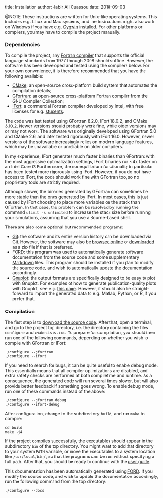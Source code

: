 title:  Installation
author: Jabir Ali Ouassou
date:   2018-09-03



@NOTE
  These instructions are written for Unix-like operating systems.
  This includes e.g. Linux and Mac systems, and the instructions might also work on Windows if you have e.g. [Cygwin](https://www.cygwin.com/) installed. 
  For other platforms or compilers, you may have to compile the project manually.

### Dependencies
To compile the project, any [Fortran compiler](http://fortranwiki.org/fortran/show/Compilers) that supports the official language standards from 1977 through 2008 should suffice.
However, the software has been developed and tested using the compilers below.
For your own convenience, it is therefore recommended that you have the following available:

 * [CMake](https://cmake.org/):
   an open-source cross-platform build system that automates the compilation details;
 * [GFortran](https://gcc.gnu.org/wiki/GFortran):
   an open-source cross-platform Fortran compiler from the GNU Compiler Collection;
 * [IFort](https://software.intel.com/en-us/fortran-compilers):
   a commercial Fortran compiler developed by Intel, with free licenses for e.g. [students](https://software.intel.com/en-us/qualify-for-free-software/student).

The code was last tested using GFortran 8.2.0, IFort 18.0.2, and CMake 3.10.2.
Newer versions should probably work fine, while older versions may or may not work.
The software was originally developed using GFortran 5.0 and CMake 2.6, and later tested rigorously with IFort 16.0.
However, newer versions of the software increasingly relies on modern language features, which may be unavailable or unreliable on older compilers.

In my experience, IFort generates much faster binaries than GFortran:
with the most aggressive optimalization settings, IFort binaries run ~4x faster on an Intel Core i7.
Furthermore, the nonequilibrium functionality in particular has been tested more rigorously using IFort.
However, if you do not have access to IFort, the code should work fine with GFortran too, so no proprietary tools are strictly required.

Although slower, the binaries generated by GFortran can sometimes be more stable than the ones generated by IFort.
In most cases, this is just caused by IFort choosing to place more variables on the stack than GFortran.
In that case, the problem can be resolved by running the command `ulimit -s unlimited` to increase the stack size before running your simulations, assuming that you use a Bourne-based shell.

There are also some optional but recommended programs:

 * [Git](https://git-scm.com/): the software and its entire version history can be downloaded via Git.
   However, the software may also be [browsed online](https://github.com/jabirali/NEUS) or [downloaded as a zip file](https://github.com/jabirali/NEUS/archive/master.zip) if that is preferred.
 * [FORD](https://github.com/cmacmackin/ford): this program was used to automatically generate software documentation from the source code and some supplementary [Markdown](https://daringfireball.net/projects/markdown/) files.
   This program should be installed if you plan to modify the source code, and wish to automatically update the documentation accordingly.
 * [Gnuplot](http://www.gnuplot.info/): the output formats are specifically designed to be easy to plot with Gnuplot.
   For examples of how to generate publication-quality plots with Gnuplot, see e.g. [this page](http://www.gnuplotting.org/).
   However, it should also be straight-forward to import the generated data to e.g. Matlab, Python, or R, if you prefer that.


### Compilation
The first step is to [download the source code](https://github.com/jabirali/NEUS).
After that, open a terminal, and go to the project top directory, i.e. the directory containing the files `configure` and `CMakeLists.txt`.
To prepare for compilation, you should then run one of the following commands, depending on whether you wish to compile with GFortran or IFort:

    ./configure --gfortran
    ./configure --ifort

If you need to search for bugs, it can be quite useful to enable debug mode.
This essentially means that all compiler optimizations are disabled, and extra safety checks are performed at both compiletime and runtime.
As a consequence, the generated code will run several times slower, but will also provide better feedback if something goes wrong.
To enable debug mode, run one of these commands instead of the above:

    ./configure --gfortran-debug
    ./configure --ifort-debug

After configuration, change to the subdirectory `build`, and run `make` to compile:

    cd build
    make -j4

If the project compiles successfully, the executables should appear in the subdirectory `bin` of the top directory. 
You might want to add that directory to your system `PATH` variable, or move the executables to a system location like `/usr/local/bin/`, so that the programs can be run without specifying a full path.
After that, you should be ready to continue with the [user guide](02-examples.html).

This documentation has been automatically generated using [FORD](https://github.com/cmacmackin/ford).
If you modify the source code, and wish to update the documentation accordingly, run the following command from the top directory:

    ./configure --docs
